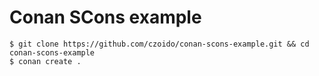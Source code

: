 # Conan SCons example


```
$ git clone https://github.com/czoido/conan-scons-example.git && cd conan-scons-example
$ conan create .
```
